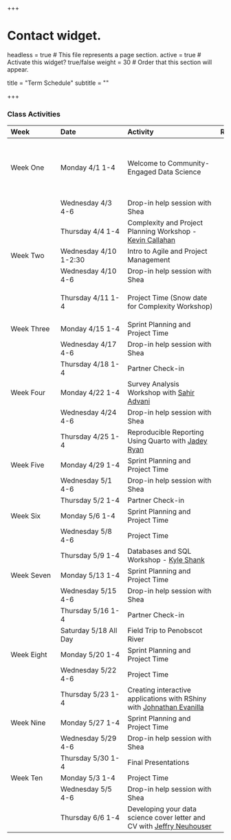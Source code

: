 +++
# Contact widget.
headless = true  # This file represents a page section.
active = true  # Activate this widget? true/false
weight = 30  # Order that this section will appear.

title = "Term Schedule"
subtitle = ""

+++

### Class Activities

|  <div style="width:100px;text-align:left">Week</div> |  <div style="width:140px;text-align:left">Date</div> | <div style="width:200px;text-align:left">Activity</div> | <div style="width:300px;text-align:left">Readings and Assignments</div> |
|:---|:---|:---|:---|
| Week One | Monday 4/1 1-4 | Welcome to Community-Engaged Data Science | <ul><li>Review the [PDP Guidance](/#pdp_plan) </li><li>Sign up for a [PDP Meeting Slot](/#pdp_plan)</li><li>Read [a beginner's guide to scrum](https://www.atlassian.com/blog/project-management/beginners-guide-scrum-and-agile-project-management)</li><li>Read [how to write smart goals](https://www.atlassian.com/blog/productivity/how-to-write-smart-goals#:~:text=What%20are%20SMART%20goals%3F,within%20a%20certain%20time%20frame.)</li></ul>  | 
|  | Wednesday 4/3 4-6 | Drop-in help session with Shea | | 
|  | Thursday 4/4 1-4 | Complexity and Project Planning Workshop - [Kevin Callahan](https://kevin-callahan.com/) | | 
| Week Two | Wednesday 4/10 1-2:30 | Intro to Agile and Project Management |  | 
|  | Wednesday 4/10 4-6 | Drop-in help session with Shea | | 
|  | Thursday 4/11 1-4 | Project Time (Snow date for Complexity Workshop) | <ul><li>PDP plan due </li><li>Team Contract due</li></ul> | 
| Week Three | Monday 4/15 1-4 | Sprint Planning and Project Time |  | 
|  | Wednesday 4/17 4-6 | Drop-in help session with Shea | | 
|  | Thursday 4/18 1-4 | Partner Check-in | | 
| Week Four | Monday 4/22 1-4 | Survey Analysis Workshop with [Sahir Advani](https://joshua-stoll.com/people/) |  | 
|  | Wednesday 4/24 4-6 | Drop-in help session with Shea | | 
|  | Thursday 4/25 1-4 | Reproducible Reporting Using Quarto with [Jadey Ryan](https://jadeyryan.com/) | | 
| Week Five | Monday 4/29 1-4 | Sprint Planning and Project Time |  | 
|  | Wednesday 5/1 4-6 | Drop-in help session with Shea | | 
|  | Thursday 5/2 1-4 | Partner Check-in | | 
| Week Six | Monday 5/6 1-4 | Sprint Planning and Project Time |  | 
|  | Wednesday 5/8 4-6 | Project Time | | 
| | Thursday 5/9 1-4 | Databases and SQL Workshop - [Kyle Shank](https://www.coa.edu/live/profiles/2291-kyle-shank) | | 
| Week Seven | Monday 5/13 1-4 | Sprint Planning and Project Time |  | 
|  | Wednesday 5/15 4-6 | Drop-in help session with Shea | | 
| | Thursday 5/16 1-4 | Partner Check-in | | 
| | Saturday 5/18 All Day | Field Trip to Penobscot River | | 
| Week Eight | Monday 5/20 1-4 | Sprint Planning and Project Time |  | 
| | Wednesday 5/22 4-6 | Project Time | | 
| | Thursday 5/23 1-4 | Creating interactive applications with RShiny with [Johnathan Evanilla](https://www.linkedin.com/in/johnathan-evanilla-904059172) | | 
| Week Nine | Monday 5/27 1-4 | Sprint Planning and Project Time |  | 
|  | Wednesday 5/29 4-6 | Drop-in help session with Shea | | 
|  | Thursday 5/30 1-4 | Final Presentations | | 
| Week Ten | Monday 5/3 1-4 | Project Time |  | 
|  | Wednesday 5/5 4-6 | Drop-in help session with Shea | |
|  | Thursday 6/6 1-4 | Developing your data science cover letter and CV with [Jeffry Neuhouser](https://www.coa.edu/live/profiles/4665-jeffry-neuhouser/templates/details/staff.php)  | |